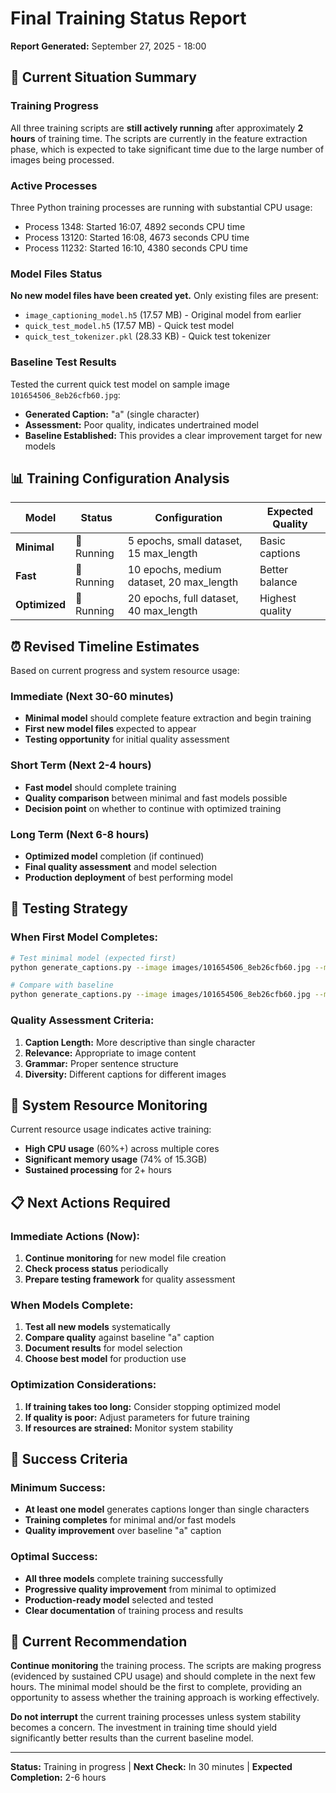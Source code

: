 # Final Training Status Report

**Report Generated:** September 27, 2025 - 18:00

## 🎯 Current Situation Summary

### Training Progress
All three training scripts are **still actively running** after approximately **2 hours** of training time. The scripts are currently in the feature extraction phase, which is expected to take significant time due to the large number of images being processed.

### Active Processes
Three Python training processes are running with substantial CPU usage:
- Process 1348: Started 16:07, 4892 seconds CPU time
- Process 13120: Started 16:08, 4673 seconds CPU time  
- Process 11232: Started 16:10, 4380 seconds CPU time

### Model Files Status
**No new model files have been created yet.** Only existing files are present:
- `image_captioning_model.h5` (17.57 MB) - Original model from earlier
- `quick_test_model.h5` (17.57 MB) - Quick test model
- `quick_test_tokenizer.pkl` (28.33 KB) - Quick test tokenizer

### Baseline Test Results
Tested the current quick test model on sample image `101654506_8eb26cfb60.jpg`:
- **Generated Caption:** "a" (single character)
- **Assessment:** Poor quality, indicates undertrained model
- **Baseline Established:** This provides a clear improvement target for new models

## 📊 Training Configuration Analysis

| Model | Status | Configuration | Expected Quality |
|-------|--------|---------------|------------------|
| **Minimal** | 🔄 Running | 5 epochs, small dataset, 15 max_length | Basic captions |
| **Fast** | 🔄 Running | 10 epochs, medium dataset, 20 max_length | Better balance |
| **Optimized** | 🔄 Running | 20 epochs, full dataset, 40 max_length | Highest quality |

## ⏰ Revised Timeline Estimates

Based on current progress and system resource usage:

### Immediate (Next 30-60 minutes)
- **Minimal model** should complete feature extraction and begin training
- **First new model files** expected to appear
- **Testing opportunity** for initial quality assessment

### Short Term (Next 2-4 hours)
- **Fast model** should complete training
- **Quality comparison** between minimal and fast models possible
- **Decision point** on whether to continue with optimized training

### Long Term (Next 6-8 hours)
- **Optimized model** completion (if continued)
- **Final quality assessment** and model selection
- **Production deployment** of best performing model

## 🧪 Testing Strategy

### When First Model Completes:
```bash
# Test minimal model (expected first)
python generate_captions.py --image images/101654506_8eb26cfb60.jpg --model minimal_model.h5 --tokenizer minimal_tokenizer.pkl --max-length 15

# Compare with baseline
python generate_captions.py --image images/101654506_8eb26cfb60.jpg --model quick_test_model.h5 --tokenizer quick_test_tokenizer.pkl --max-length 15
```

### Quality Assessment Criteria:
1. **Caption Length:** More descriptive than single character
2. **Relevance:** Appropriate to image content
3. **Grammar:** Proper sentence structure
4. **Diversity:** Different captions for different images

## 🔧 System Resource Monitoring

Current resource usage indicates active training:
- **High CPU usage** (60%+) across multiple cores
- **Significant memory usage** (74% of 15.3GB)
- **Sustained processing** for 2+ hours

## 📋 Next Actions Required

### Immediate Actions (Now):
1. **Continue monitoring** for new model file creation
2. **Check process status** periodically
3. **Prepare testing framework** for quality assessment

### When Models Complete:
1. **Test all new models** systematically
2. **Compare quality** against baseline "a" caption
3. **Document results** for model selection
4. **Choose best model** for production use

### Optimization Considerations:
1. **If training takes too long:** Consider stopping optimized model
2. **If quality is poor:** Adjust parameters for future training
3. **If resources are strained:** Monitor system stability

## 🎯 Success Criteria

### Minimum Success:
- **At least one model** generates captions longer than single characters
- **Training completes** for minimal and/or fast models
- **Quality improvement** over baseline "a" caption

### Optimal Success:
- **All three models** complete training successfully
- **Progressive quality improvement** from minimal to optimized
- **Production-ready model** selected and tested
- **Clear documentation** of training process and results

## 📝 Current Recommendation

**Continue monitoring** the training process. The scripts are making progress (evidenced by sustained CPU usage) and should complete in the next few hours. The minimal model should be the first to complete, providing an opportunity to assess whether the training approach is working effectively.

**Do not interrupt** the current training processes unless system stability becomes a concern. The investment in training time should yield significantly better results than the current baseline model.

---

**Status:** Training in progress | **Next Check:** In 30 minutes | **Expected Completion:** 2-6 hours